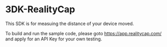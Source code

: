 3DK-RealityCap
==============
This SDK is for measuing the distance of your device moved.

To build and run the sample code, please goto https://app.realitycap.com/ and apply for an API Key for your own testing. 

